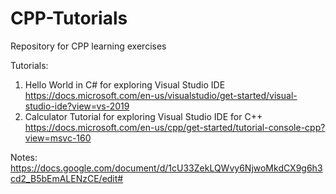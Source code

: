 # CPP-Tutorials
Repository for CPP learning exercises

Tutorials:
1. Hello World in C# for exploring Visual Studio IDE
    https://docs.microsoft.com/en-us/visualstudio/get-started/visual-studio-ide?view=vs-2019
2. Calculator Tutorial for exploring Visual Studio IDE for C++
    https://docs.microsoft.com/en-us/cpp/get-started/tutorial-console-cpp?view=msvc-160
    
Notes: https://docs.google.com/document/d/1cU33ZekLQWvy6NjwoMkdCX9g6h3cd2_B5bEmALENzCE/edit#
